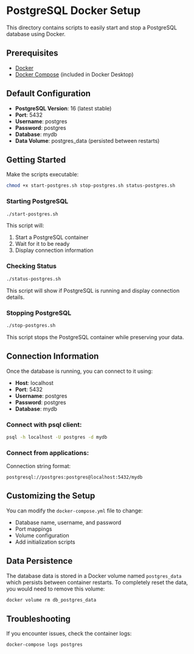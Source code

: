 # PostgreSQL Docker Setup

This directory contains scripts to easily start and stop a PostgreSQL database using Docker.

## Prerequisites

- [Docker](https://www.docker.com/products/docker-desktop/)
- [Docker Compose](https://docs.docker.com/compose/install/) (included in Docker Desktop)

## Default Configuration

- **PostgreSQL Version**: 16 (latest stable)
- **Port**: 5432
- **Username**: postgres
- **Password**: postgres
- **Database**: mydb
- **Data Volume**: postgres_data (persisted between restarts)

## Getting Started

Make the scripts executable:

```bash
chmod +x start-postgres.sh stop-postgres.sh status-postgres.sh
```

### Starting PostgreSQL

```bash
./start-postgres.sh
```

This script will:
1. Start a PostgreSQL container
2. Wait for it to be ready
3. Display connection information

### Checking Status

```bash
./status-postgres.sh
```

This script will show if PostgreSQL is running and display connection details.

### Stopping PostgreSQL

```bash
./stop-postgres.sh
```

This script stops the PostgreSQL container while preserving your data.

## Connection Information

Once the database is running, you can connect to it using:

- **Host**: localhost
- **Port**: 5432
- **Username**: postgres
- **Password**: postgres
- **Database**: mydb

### Connect with psql client:

```bash
psql -h localhost -U postgres -d mydb
```

### Connect from applications:

Connection string format:
```
postgresql://postgres:postgres@localhost:5432/mydb
```

## Customizing the Setup

You can modify the `docker-compose.yml` file to change:

- Database name, username, and password
- Port mappings
- Volume configuration
- Add initialization scripts

## Data Persistence

The database data is stored in a Docker volume named `postgres_data` which persists between container restarts. To completely reset the data, you would need to remove this volume:

```bash
docker volume rm db_postgres_data
```

## Troubleshooting

If you encounter issues, check the container logs:

```bash
docker-compose logs postgres
```
